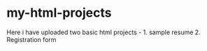 # my-html-projects
Here i have uploaded two basic html projects - 1. sample resume  2. Registration form 
